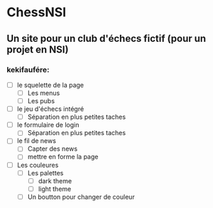 # ChessNSI
## Un site pour un club d'échecs fictif (pour un projet en NSI)

### kekifaufére:
- [ ] le squelette de la page
  - [ ] Les menus
  - [ ] Les pubs
- [ ] le jeu d'échecs intégré
  - [ ] Séparation en plus petites taches
- [ ] le formulaire de login
  - [ ] Séparation en plus petites taches
- [ ] le fil de news
  - [ ] Capter des news
  - [ ] mettre en forme la page
- [ ] Les couleures
  - [ ] Les palettes
    - [ ] dark theme
    - [ ] light theme
  - [ ] Un boutton pour changer de couleur
